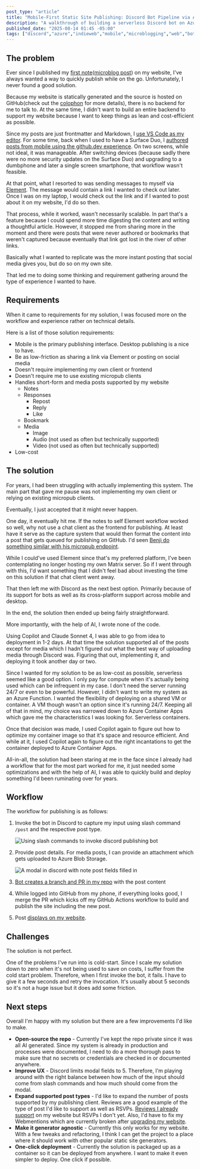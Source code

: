 ```yaml
---
post_type: "article" 
title: "Mobile-First Static Site Publishing: Discord Bot Pipeline via Azure and GitHub"
description: "A walkthrough of building a serverless Discord bot on Azure Container Apps that enables mobile publishing my static website through GitHub integrations."
published_date: "2025-08-14 01:45 -05:00"
tags: ["discord","azure","indieweb","mobile","microblogging","web","bot","aca","azurecontainerapps"]
---
```


## The problem

Ever since I published my [first note](/notes/hello-world)([microblog post](https://indieweb.org/note)) on my website, I've always wanted a way to quickly publish while on the go. Unfortunately, I never found a good solution. 

Because my website is statically generated and the source is hosted on GitHub(check out the [colophon](/colophon) for more details), there is no backend for me to talk to. At the same time, I didn't want to build an entire backend to support my website because I want to keep things as lean and cost-efficient as possible. 

Since my posts are just frontmatter and Markdown, I [use VS Code as my editor](/uses). For some time, back when I used to have a Surface Duo, I [authored posts from mobile using the github.dev experience](https://www.lqdev.me/notes/surface-duo-blogging-github-dev). On two screens, while not ideal, it was manageable. After switching devices (because sadly there were no more security updates on the Surface Duo) and upgrading to a dumbphone and later a single screen smartphone, that workflow wasn't feasible.

At that point, what I resorted to was sending messages to myself via [Element](https://element.io/). The message would contain a link I wanted to check out later. Once I was on my laptop, I would check out the link and if I wanted to post about it on my website, I'd do so then. 

That process, while it worked, wasn't necessarily scalable. In part that's a feature because I could spend more time digesting the content and writing a thoughtful article. However, it stopped me from sharing more in the moment and there were posts that were never authored or bookmarks that weren't captured because eventually that link got lost in the river of other links. 

Basically what I wanted to replicate was the more instant posting that social media gives you, but do so on my own site. 

That led me to doing some thinking and requirement gathering around the type of experience I wanted to have.

## Requirements

When it came to requirements for my solution, I was focused more on the workflow and experience rather on technical details. 

Here is a list of those solution requirements:

- Mobile is the primary publishing interface. Desktop publishing is a nice to have.
- Be as low-friction as sharing a link via Element or posting on social media
- Doesn't require implementing my own client or frontend
- Doesn't require me to use existing micropub clients
- Handles short-form and media posts supported by my website
    - Notes
    - Responses
        - Repost
        - Reply
        - Like
    - Bookmark
    - Media
        - Image
        - Audio (not used as often but technically supported)
        - Video (not used as often but technically supported)
- Low-cost

## The solution

For years, I had been struggling with actually implementing this system. The main part that gave me pause was not implementing my own client or relying on existing micropub clients. 

Eventually, I just accepted that it might never happen. 

One day, it eventually hit me. If the notes to self Element workflow worked so well, why not use a chat client as the frontend for publishing. At least have it serve as the capture system that would then format the content into a post that gets queued for publishing on GitHub. I'd seen [Benji do something similar with his micropub endpoint](https://github.com/benjifs/serverless-micropub). 

While I could've used Element since that's my preferred platform, I've been contemplating no longer hosting my own Matrix server. So if I went through with this, I'd want something that I didn't feel bad about investing the time on this solution if that chat client went away. 

That then left me with Discord as the next best option. Primarily because of its support for bots as well as its cross-platform support across mobile and desktop. 

In the end, the solution then ended up being fairly straightforward. 

More importantly, with the help of AI, I wrote none of the code. 

Using Copilot and Claude Sonnet 4, I was able to go from idea to deployment in 1-2 days. At that time the solution supported all of the posts except for media which I hadn't figured out what the best way of uploading media through Discord was. Figuring that out, implementing it, and deploying it took another day or two. 

Since I wanted for my solution to be as low-cost as possible, serverless seemed like a good option. I only pay for compute when it's actually being used which can be infrequent in my case. I don't need the server running 24/7 or even to be powerful. However, I didn't want to write my system as an Azure Function. I wanted the flexibility of deploying on a shared VM or container. A VM though wasn't an option since it's running 24/7. Keeping all of that in mind, my choice was narrowed down to Azure Container Apps which gave me the characteristics I was looking for. Serverless containers. 

Once that decision was made, I used Copilot again to figure out how to optimize my container image so that it's space and resource efficient. And while at it, I used Copilot again to figure out the right incantations to get the container deployed to Azure Container Apps. 

All-in-all, the solution had been staring at me in the face since I already had a workflow that for the most part worked for me, it just needed some optimizations and with the help of AI, I was able to quickly build and deploy something I'd been ruminating over for years.  

## Workflow

The workflow for publishing is as follows:

1. Invoke the bot in Discord to capture my input using slash command `/post` and the respective post type.

    ![Using slash commands to invoke discord publishing bot](/files/images/invoke-discord-publishing-bot.png)

1. Provide post details. For media posts, I can provide an attachment which gets uploaded to Azure Blob Storage.

    ![A modal in discord with note post fields filled in](/files/images/discord-publishing-client-modal.png)

1. [Bot creates a branch and PR in my repo](https://github.com/lqdev/luisquintanilla.me/pull/152) with the post content
1. While logged into GitHub from my phone, if everything looks good, I merge the PR which kicks off my GitHub Actions workflow to build and publish the site including the new post. 
1. Post [displays on my website](/media/test-media-post-from-mobile/).

## Challenges

The solution is not perfect. 

One of the problems I've run into is cold-start. Since I scale my solution down to zero when it's not being used to save on costs, I suffer from the cold start problem. Therefore, when I first invoke the bot, it fails. I have to give it a few seconds and retry the invocation. It's usually about 5 seconds so it's not a huge issue but it does add some friction. 

## Next steps

Overall I'm happy with my solution but there are a few improvements I'd like to make.

- **Open-source the repo** - Currently I've kept the repo private since it was all AI generated. Since my system is already in production and processes were documented, I need to do a more thorough pass to make sure that no secrets or credentials are checked in or documented anywhere.
- **Improve UX** - Discord limits modal fields to 5. Therefore, I'm playing around with the right balance between how much of the input should come from slash commands and how much should come from the modal.
- **Expand supported post types** - I'd like to expand the number of posts supported by my publishing client. Reviews are a good example of the type of post I'd like to support as well as RSVPs. [Reviews I already support](https://www.lqdev.me/reviews) on my website but RSVPs I don't yet. Also, I'd have to fix my Webmentions which are currently broken after [upgrading my website](/notes/hello-world-new-site-2025-08/). 
- **Make it generator agnostic** - Currently this only works for my website. With a few tweaks and refactoring, I think I can get the project to a place where it should work with other popular static site generators. 
- **One-click deployment** - Currently the solution is packaged up as a container so it can be deployed from anywhere. I want to make it even simpler to deploy. One click if possible. 

